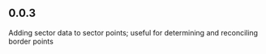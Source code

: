 ## 0.0.3

Adding sector data to sector points; useful for determining and reconciling border points 